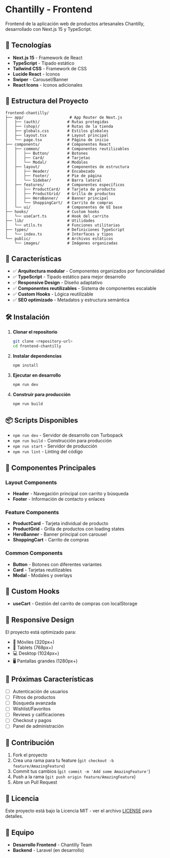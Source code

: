# Chantilly - Frontend

Frontend de la aplicación web de productos artesanales Chantilly, desarrollado con Next.js 15 y TypeScript.

## 🚀 Tecnologías

- **Next.js 15** - Framework de React
- **TypeScript** - Tipado estático
- **Tailwind CSS** - Framework de CSS
- **Lucide React** - Iconos
- **Swiper** - Carousel/Banner
- **React Icons** - Iconos adicionales

## 📁 Estructura del Proyecto

```
frontend-chantilly/
├── app/                    # App Router de Next.js
│   ├── (auth)/            # Rutas protegidas
│   ├── (shop)/            # Rutas de la tienda
│   ├── globals.css        # Estilos globales
│   ├── layout.tsx         # Layout principal
│   └── page.tsx           # Página de inicio
├── components/            # Componentes React
│   ├── common/            # Componentes reutilizables
│   │   ├── Button/        # Botones
│   │   ├── Card/          # Tarjetas
│   │   └── Modal/         # Modales
│   ├── layout/            # Componentes de estructura
│   │   ├── Header/        # Encabezado
│   │   ├── Footer/        # Pie de página
│   │   └── Sidebar/       # Barra lateral
│   ├── features/          # Componentes específicos
│   │   ├── ProductCard/   # Tarjeta de producto
│   │   ├── ProductGrid/   # Grilla de productos
│   │   ├── HeroBanner/    # Banner principal
│   │   └── ShoppingCart/  # Carrito de compras
│   └── ui/                # Componentes de UI base
├── hooks/                 # Custom hooks
│   └── useCart.ts         # Hook del carrito
├── lib/                   # Utilidades
│   └── utils.ts           # Funciones utilitarias
├── types/                 # Definiciones TypeScript
│   └── index.ts           # Interfaces y tipos
└── public/                # Archivos estáticos
    └── images/            # Imágenes organizadas
```

## 🎯 Características

- ✅ **Arquitectura modular** - Componentes organizados por funcionalidad
- ✅ **TypeScript** - Tipado estático para mejor desarrollo
- ✅ **Responsive Design** - Diseño adaptativo
- ✅ **Componentes reutilizables** - Sistema de componentes escalable
- ✅ **Custom Hooks** - Lógica reutilizable
- ✅ **SEO optimizado** - Metadatos y estructura semántica

## 🛠️ Instalación

1. **Clonar el repositorio**
   ```bash
   git clone <repository-url>
   cd frontend-chantilly
   ```

2. **Instalar dependencias**
   ```bash
   npm install
   ```

3. **Ejecutar en desarrollo**
   ```bash
   npm run dev
   ```

4. **Construir para producción**
   ```bash
   npm run build
   ```

## 📦 Scripts Disponibles

- `npm run dev` - Servidor de desarrollo con Turbopack
- `npm run build` - Construcción para producción
- `npm run start` - Servidor de producción
- `npm run lint` - Linting del código

## 🎨 Componentes Principales

### Layout Components
- **Header** - Navegación principal con carrito y búsqueda
- **Footer** - Información de contacto y enlaces

### Feature Components
- **ProductCard** - Tarjeta individual de producto
- **ProductGrid** - Grilla de productos con loading states
- **HeroBanner** - Banner principal con carousel
- **ShoppingCart** - Carrito de compras

### Common Components
- **Button** - Botones con diferentes variantes
- **Card** - Tarjetas reutilizables
- **Modal** - Modales y overlays

## 🔧 Custom Hooks

- **useCart** - Gestión del carrito de compras con localStorage

## 📱 Responsive Design

El proyecto está optimizado para:
- 📱 Móviles (320px+)
- 📱 Tablets (768px+)
- 💻 Desktop (1024px+)
- 🖥️ Pantallas grandes (1280px+)

## 🚀 Próximas Características

- [ ] Autenticación de usuarios
- [ ] Filtros de productos
- [ ] Búsqueda avanzada
- [ ] Wishlist/Favoritos
- [ ] Reviews y calificaciones
- [ ] Checkout y pagos
- [ ] Panel de administración

## 🤝 Contribución

1. Fork el proyecto
2. Crea una rama para tu feature (`git checkout -b feature/AmazingFeature`)
3. Commit tus cambios (`git commit -m 'Add some AmazingFeature'`)
4. Push a la rama (`git push origin feature/AmazingFeature`)
5. Abre un Pull Request

## 📄 Licencia

Este proyecto está bajo la Licencia MIT - ver el archivo [LICENSE](LICENSE) para detalles.

## 👥 Equipo

- **Desarrollo Frontend** - Chantilly Team
- **Backend** - Laravel (en desarrollo)
